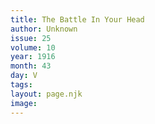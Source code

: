 ```yaml
---
title: The Battle In Your Head
author: Unknown
issue: 25
volume: 10
year: 1916
month: 43
day: V
tags:
layout: page.njk
image:
---
```


